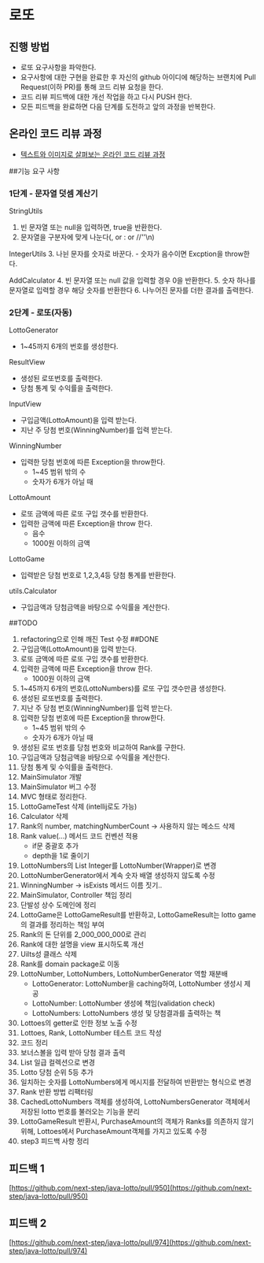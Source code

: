 # 로또
## 진행 방법
* 로또 요구사항을 파악한다.
* 요구사항에 대한 구현을 완료한 후 자신의 github 아이디에 해당하는 브랜치에 Pull Request(이하 PR)를 통해 코드 리뷰 요청을 한다.
* 코드 리뷰 피드백에 대한 개선 작업을 하고 다시 PUSH 한다.
* 모든 피드백을 완료하면 다음 단계를 도전하고 앞의 과정을 반복한다.

## 온라인 코드 리뷰 과정
* [텍스트와 이미지로 살펴보는 온라인 코드 리뷰 과정](https://github.com/next-step/nextstep-docs/tree/master/codereview)

##기능 요구 사항
### 1단계 - 문자열 덧셈 계산기 
StringUtils
1. 빈 문자열 또는 null을 입력하면, true을 반환한다.
2. 문자열을 구분자에 맞게 나눈다(, or : or //''\n)

IntegerUtils
3. 나뉜 문자를 숫자로 바꾼다.
    - 숫자가 음수이면 Excption을 throw한다.

AddCalculator
4. 빈 문자열 또는 null 값을 입력할 경우 0을 반환한다.
5. 숫자 하나를 문자열로 입력할 경우 해당 숫자를 반환한다
6. 나누어진 문자를 더한 결과를 출력한다.

### 2단계 - 로또(자동)
LottoGenerator
- 1~45까지 6개의 번호를 생성한다.

ResultView
- 생성된 로또번호를 출력한다.
- 당첨 통계 및 수익률을 출력한다.

InputView
- 구입금액(LottoAmount)을 입력 받는다.
- 지난 주 당첨 번호(WinningNumber)를 입력 받는다.

WinningNumber
- 입력한 당첨 번호에 따른 Exception을 throw한다.
    - 1~45 범위 밖의 수 
    - 숫자가 6개가 아닐 때

LottoAmount
- 로또 금액에 따른 로또 구입 갯수를 반환한다.
- 입력한 금액에 따른 Exception을 throw 한다.
    - 음수
    - 1000원 이하의 금액
    
LottoGame
- 입력받은 당첨 번호로 1,2,3,4등 당첨 통계를 반환한다. 

utils.Calculator
- 구입금액과 당첨금액을 바탕으로 수익률을 계산한다.


##TODO
1. refactoring으로 인해 깨진 Test 수정
##DONE
1. 구입금액(LottoAmount)을 입력 받는다.
2. 로또 금액에 따른 로또 구입 갯수를 반환한다.
3. 입력한 금액에 따른 Exception을 throw 한다.
    - 1000원 이하의 금액
4. 1~45까지 6개의 번호(LottoNumbers)를 로또 구입 갯수만큼 생성한다.
5. 생성된 로또번호를 출력한다.
6. 지난 주 당첨 번호(WinningNumber)를 입력 받는다.
7. 입력한 당첨 번호에 따른 Exception을 throw한다.
    - 1~45 범위 밖의 수 
    - 숫자가 6개가 아닐 때
8. 생성된 로또 번호를 당첨 번호와 비교하여 Rank를 구한다.
9. 구입금액과 당첨금액을 바탕으로 수익률을 계산한다.
10. 당첨 통계 및 수익률을 출력한다.
11. MainSimulator 개발
12. MainSimulator 버그 수정
13. MVC 형태로 정리한다.
14. LottoGameTest 삭제 (intellij로도 가능)
15. Calculator 삭제
16. Rank의 number, matchingNumberCount -> 사용하지 않는 메소드 삭제
17. Rank value(...) 메서드 코드 컨벤션 적용
    - if문 중괄호 추가
    - depth을 1로 줄이기
18. LottoNumbers의 List<Integer> Integer를 LottoNumber(Wrapper)로 변경
19. LottoNumberGenerator에서 계속 숫자 배열 생성하지 않도록 수정
20. WinningNumber -> isExists 메서드 이름 짓기..
21. MainSimulator, Controller 책임 정리
22. 단발성 상수 도메인에 정리
23. LottoGame은 LottoGameResult를 반환하고, LottoGameResult는 lotto game의 결과를 정리하는 책임 부여
24. Rank의 돈 단위를 2_000_000_000로 관리
25. Rank에 대한 설명을 view 표시하도록 개선
26. Uilts성 클래스 삭제
27. Rank를 domain package로 이동
28. LottoNumber, LottoNumbers, LottoNumberGenerator 역할 재분배
      - LottoGenerator: LottoNumber을 caching하여, LottoNumber 생성시 제공
      - LottoNumber: LottoNumber 생성에 책임(validation check)
      - LottoNumbers: LottoNumbers 생성 및 당첨결과를 출력하는 책
29. Lottoes의 getter로 인한 정보 노출 수정
30. Lottoes, Rank, LottoNumber 테스트 코드 작성
31. 코드 정리
32. 보너스볼을 입력 받아 당첨 결과 출력
33. List<Rank> 일급 컬렉션으로 변경
34. Lotto 당첨 순위 5등 추가
35. 일치하는 숫자를 LottoNumbers에게 메시지를 전달하여 반환받는 형식으로 변경
36. Rank 반환 방법 리팩터링
37. CachedLottoNumbers 객체를 생성하여, LottoNumbersGenerator 객체에서 저장된 lotto 번호를 불러오는 기능을 분리
38. LottoGameResult 반환시, PurchaseAmount의 객체가 Ranks를 의존하지 않기 위해, Lottoes에서 PurchaseAmount객체를 가지고 있도록 수정
39. step3 피드백 사항 정리

## 피드백 1
[https://github.com/next-step/java-lotto/pull/950](https://github.com/next-step/java-lotto/pull/950)

## 피드백 2
[https://github.com/next-step/java-lotto/pull/974](https://github.com/next-step/java-lotto/pull/974)
